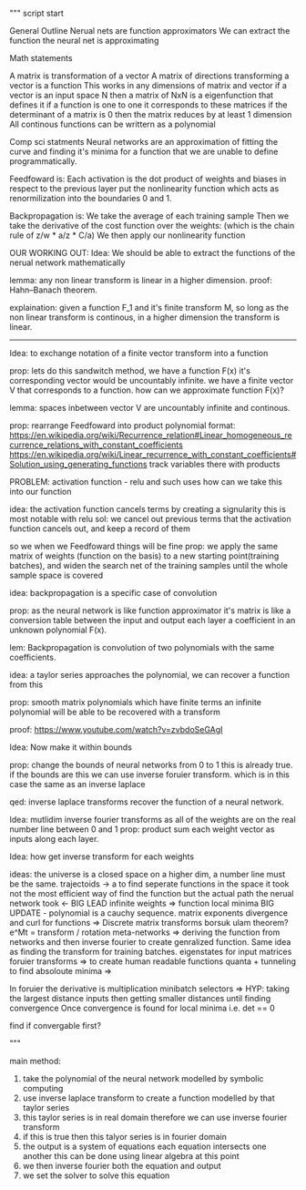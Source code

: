 
"""
script start

General Outline
Nerual nets are function approximators
We can extract the function the neural net is approximating

Math statements

A matrix is transformation of a vector A matrix of directions transforming a vector is a function
This works in any dimensions of matrix and vector
if a vector is an input space N then a matrix of NxN is a eigenfunction that defines it
if a function is one to one it corresponds to these matrices
if the determinant of a matrix is 0 then the matrix reduces by at least 1 dimension
All continous functions can be writtern as a polynomial

Comp sci statments
Neural networks are an approximation of fitting the curve and finding it's minima
for a function that we are unable to define programmatically.

Feedfoward is:
Each activation is the dot product of weights and biases in respect to the previous layer 
put the nonlinearity function which acts as renormilization into the boundaries 0 and 1.

Backpropagation is:
We take the average of each training sample 
Then we take the derivative of the cost function over the weights:
(which is the chain rule of z/w * a/z * C/a)
We then apply our nonlinearity function

OUR WORKING OUT:
Idea:
We should be able to extract the functions of the nerual network mathematically

lemma:
any non linear transform is linear in a higher dimension.
proof: Hahn–Banach theorem.

explaination:
given a function F_1 and it's finite transform M,
so long as the non linear transform is continous,
in a higher dimension the transform is linear.

---
Idea: to exchange notation of a finite vector transform into a function

prop:
lets do this sandwitch method, 
we have a function F(x) it's corresponding vector would be uncountably infinite.
we have a finite vector V that corresponds to a function.
how can we approximate function F(x)?

lemma: 
spaces inbetween vector V are uncountably infinite and continous.

prop:
rearrange Feedfoward into product polynomial format:
https://en.wikipedia.org/wiki/Recurrence_relation#Linear_homogeneous_recurrence_relations_with_constant_coefficients
https://en.wikipedia.org/wiki/Linear_recurrence_with_constant_coefficients#Solution_using_generating_functions
track variables there with products

PROBLEM: activation function - relu and such uses 
how can we take this into our function

idea: the activation function cancels terms by creating a signularity
this is most notable with relu
sol: we cancel out previous terms that the activation function cancels out, and keep a record of them

so we when we Feedfoward things will be fine
prop:
we apply the same matrix of weights (function on the basis) to a new starting point(training batches),
and widen the search net of the training samples until the whole sample space is covered

idea: backpropagation is a specific case of convolution

prop: 
as the neural network is like function approximator 
it's matrix is like a conversion table between the input and output
each layer a coefficient in an unknown polynomial F(x).

lem: Backpropagation is convolution of two polynomials with the same coefficients.

idea: a taylor series approaches the polynomial, we can recover a function from this 

prop: 
smooth matrix polynomials which have finite terms
an infinite polynomial will be able to be recovered with a transform

proof: https://www.youtube.com/watch?v=zvbdoSeGAgI

Idea: Now make it within bounds

prop:
change the bounds of neural networks from 0 to 1 this is already true.
if the bounds are this we can use inverse foruier transform.
which is in this case the same as an inverse laplace

qed: inverse laplace transforms recover the function of a neural network.


Idea: mutlidim inverse fourier transforms
as all of the weights are on the real number line between 0 and 1
prop: product sum each weight vector as inputs along each layer.

Idea: how get inverse transform for each weights

ideas:
the universe is a closed space on a higher dim, a number line must be the same.
trajectoids -> a to find seperate functions in the space it took not the most efficient way of find the function but the actual path the nerual network took <- BIG LEAD
infinite weights => function local minima
BIG UPDATE - polynomial is a cauchy sequence.
matrix exponents
divergence and curl for functions => Discrete matrix transforms
borsuk ulam theorem?
e^Mt = transform / rotation
meta-networks => deriving the function from networks and then inverse fourier 
to create genralized function. Same idea as finding the transform for training batches.
eigenstates for input matrices
foruier transforms => to create human readable functions
quanta + tunneling to find absoloute minima =>

In foruier the derivative is multiplication
minibatch selectors => HYP: 
taking the largest distance inputs then getting smaller distances 
until finding convergence 
Once convergence is found for local minima i.e. det == 0 

find if convergable first?

"""

main method:

1) take the polynomial of the neural network modelled by symbolic computing
2) use inverse laplace transform to create a function modelled by that taylor series
3) this taylor series is in real domain therefore we can use inverse fourier transform
4) if this is true then this talyor series is in fourier domain 
5) the output is a system of equations each equation intersects one another 
    this can be done using linear algebra at this point
6) we then inverse fourier both the equation and output
7) we set the solver to solve this equation





